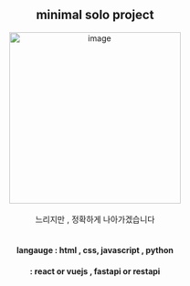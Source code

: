<div align=center> <h2> minimal solo project </h2></div>



<div align = center><img width="300" alt="image" src="https://user-images.githubusercontent.com/121990539/216238146-db3066b6-3bea-4a13-90f2-bb4d47b39ac3.png">
 </div>


<br>

<div align = center> 느리지만 , 정확하게 나아가겠습니다 </div>

<br>


<div align = center> <h4> langauge : html , css, javascript , python </h4> </div>
<div align = center> <h4>  : react or vuejs , fastapi  or restapi </h4>  </div>
